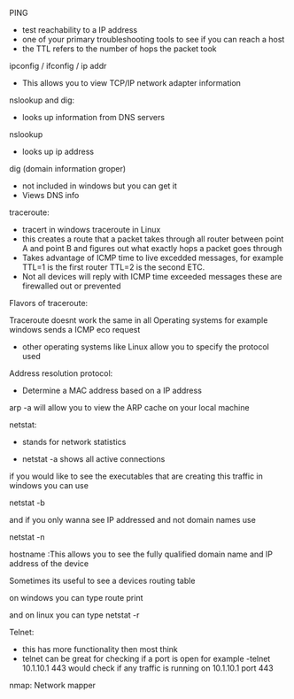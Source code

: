 

PING 
- test reachability to a IP address 
- one of your primary troubleshooting tools to see if you can reach a host
- the TTL refers to the number of hops the packet took





ipconfig / ifconfig / ip addr
- This allows you to view TCP/IP network adapter information





nslookup and dig:
- looks up information from DNS servers

nslookup 
- looks up ip address


dig (domain information groper) 
- not included in windows but you can get it
- Views DNS info



traceroute:
- tracert in windows traceroute in Linux
- this creates a route that a packet takes through all router between point A and point B and figures out what exactly hops a packet goes through
- Takes advantage of ICMP time to live excedded messages, for example TTL=1 is the first router TTL=2 is the second ETC.
- Not all devices will reply with ICMP time exceeded messages these are firewalled out or prevented 



Flavors of traceroute:

Traceroute doesnt work the same in all Operating systems for example windows sends a ICMP eco request 

- other operating systems like Linux allow you to specify the protocol used






Address resolution protocol:

- Determine  a MAC address based on a IP address 

arp -a will allow you to view the ARP cache on your local machine 







netstat:
- stands for network statistics 


- netstat -a shows all active connections

if you would like to see the executables that are creating this traffic in windows you can use 

netstat -b 


and if you only wanna see IP addressed and not domain names use 

netstat -n 






hostname
:This allows you to see the fully qualified domain name and IP address of the device 




Sometimes its useful to see a devices routing table 

on windows you can type route print 

and on linux you can type netstat -r 





Telnet:
- this has more functionality then most think 
- telnet can be great for checking if a port is open for example -telnet 10.1.10.1 443 would check if any traffic is running on 10.1.10.1 port 443 





nmap: 
Network mapper 